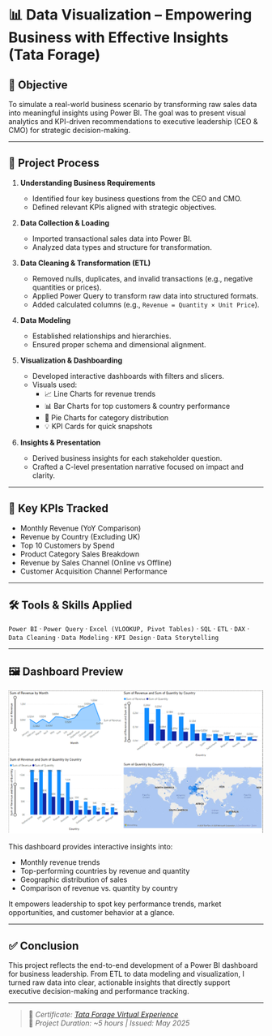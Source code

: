 # 📊 Data Visualization – Empowering Business with Effective Insights (Tata Forage)

## 🎯 Objective  
To simulate a real-world business scenario by transforming raw sales data into meaningful insights using Power BI. The goal was to present visual analytics and KPI-driven recommendations to executive leadership (CEO & CMO) for strategic decision-making.

---

## 🔄 Project Process

1. **Understanding Business Requirements**  
   - Identified four key business questions from the CEO and CMO.
   - Defined relevant KPIs aligned with strategic objectives.

2. **Data Collection & Loading**  
   - Imported transactional sales data into Power BI.
   - Analyzed data types and structure for transformation.

3. **Data Cleaning & Transformation (ETL)**  
   - Removed nulls, duplicates, and invalid transactions (e.g., negative quantities or prices).
   - Applied Power Query to transform raw data into structured formats.
   - Added calculated columns (e.g., `Revenue = Quantity × Unit Price`).

4. **Data Modeling**  
   - Established relationships and hierarchies.
   - Ensured proper schema and dimensional alignment.

5. **Visualization & Dashboarding**  
   - Developed interactive dashboards with filters and slicers.
   - Visuals used:
     - 📈 Line Charts for revenue trends  
     - 📊 Bar Charts for top customers & country performance  
     - 🥧 Pie Charts for category distribution  
     - 💡 KPI Cards for quick snapshots

6. **Insights & Presentation**  
   - Derived business insights for each stakeholder question.
   - Crafted a C-level presentation narrative focused on impact and clarity.

---

## 📌 Key KPIs Tracked

- Monthly Revenue (YoY Comparison)  
- Revenue by Country (Excluding UK)  
- Top 10 Customers by Spend  
- Product Category Sales Breakdown  
- Revenue by Sales Channel (Online vs Offline)  
- Customer Acquisition Channel Performance

---

## 🛠️ Tools & Skills Applied

`Power BI` · `Power Query` · `Excel (VLOOKUP, Pivot Tables)` · `SQL` · `ETL` · `DAX` · `Data Cleaning` · `Data Modeling` · `KPI Design` · `Data Storytelling`

---

## 🖼️ Dashboard Preview

![Power BI Dashboard](whole%20visual.png)

This dashboard provides interactive insights into:

- Monthly revenue trends  
- Top-performing countries by revenue and quantity  
- Geographic distribution of sales  
- Comparison of revenue vs. quantity by country

It empowers leadership to spot key performance trends, market opportunities, and customer behavior at a glance.

---

## ✅ Conclusion

This project reflects the end-to-end development of a Power BI dashboard for business leadership. From ETL to data modeling and visualization, I turned raw data into clear, actionable insights that directly support executive decision-making and performance tracking.

---

> 🔗 *Certificate: [Tata Forage Virtual Experience](https://theforage.com/)*  
> 🧾 *Project Duration: ~5 hours | Issued: May 2025*

